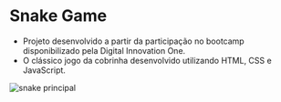 # Snake Game
- Projeto desenvolvido a partir da participação no bootcamp disponibilizado pela Digital Innovation One.
- O clássico jogo da cobrinha desenvolvido utilizando HTML, CSS e JavaScript.

![snake principal](https://user-images.githubusercontent.com/57646773/114484703-122fc700-9be1-11eb-9e09-b5d1a5de0a54.jpeg)
